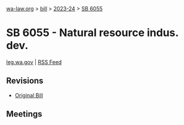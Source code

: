[wa-law.org](/) > [bill](/bill/) > [2023-24](/bill/2023-24/) > [SB 6055](/bill/2023-24/sb/6055/)

# SB 6055 - Natural resource indus. dev.
[leg.wa.gov](https://app.leg.wa.gov/billsummary?BillNumber=6055&Year=2023&Initiative=false) | [RSS Feed](./rss.xml)

## Revisions
* [Original Bill](1/)

## Meetings